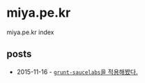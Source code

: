miya.pe.kr
==========

miya.pe.kr index

posts
-----

 * 2015-11-16 - [`grunt-saucelabs`을 적용해봤다.](posts/20151116_grunt_saucelabs.md)
